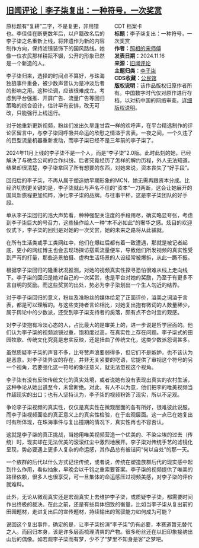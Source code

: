 <!--1731912364000-->
[旧闻评论｜李子柒复出：一种符号，一次奖赏](https://chinadigitaltimes.net/chinese/713196.html)
------

<div style="width:42%;float:right;padding-left:20px;"><div class="su-spoiler su-spoiler-style-fancy su-spoiler-icon-chevron-circle" data-scroll-offset="0" data-anchor-in-url="no"><div class="su-spoiler-title" tabindex="0" role="button"><span class="su-spoiler-icon"></span>CDT 档案卡</div><div class="su-spoiler-content su-u-clearfix su-u-trim"><strong>标题：</strong>李子柒复出：一种符号，一次奖赏<br><strong>作者：</strong><a href="https://chinadigitaltimes.net/space/照相的宋师傅" target="_blank">照相的宋师傅</a><br><strong>发表日期：</strong>2024.11.16<br><strong>来源：</strong><a href="https://archive.ph/BJFgl" target="_blank">旧闻评论</a><br><strong>主题归类：</strong><a href="https://chinadigitaltimes.net/space/李子柒" target="_blank">李子柒</a><br><strong>CDS收藏：</strong><a href="https://chinadigitaltimes.net/space/%E5%85%AC%E6%B0%91%E9%A6%86" target="_blank" rel="noopener">公民馆</a><br><strong>版权说明：</strong>该作品版权归原作者所有。中国数字时代仅对原作进行存档，以对抗中国的网络审查。<a href="https://chinadigitaltimes.net/chinese/copyright">详细版权说明</a>。</div></div></div><p>原标题有“复耕”二字，不是复更，非用错也。李佳佳在断更数年后，以户籍改名后的李子柒之名重新上线，将非遗作为新的内容制作方向，保持滤镜装饰下的国风路线。她像一位农民那样耕耘不辍，公开的形象已然是一个新造的人。‍‍‍‍‍‍‍‍‍‍‍‍‍‍‍‍‍‍‍‍</p><p>李子柒归来，选择的时间点不算好，与珠海独狼事件重叠，被少数声音认为是冲淡后者的影响之用。这种论调，应该很难成立。考虑到平台强推、开屏广告、流量广告等回归策略的综合设计，估计早有安排，改无可改，只能强行上线运行。‍‍‍</p><p>对于她重新更新视频，粉丝们发出久旱逢甘霖一样的欢呼声，在平台精选制作的评论区留言中，与李子柒同呼吸共命运的欣慰之情溢于言表。一夜之间，一个久违了的巨型流量机器重新发动，而李子柒已经不是三年前的李子柒了。‍‍‍‍‍‍‍‍‍‍‍‍‍‍‍‍‍‍‍</p><p>2024年11月上线的李子柒不是一个人，而是“李子柒”2.0版。此时此刻的她，已经解决了与微念公司的合作纠纷。后者究竟经历了怎样的解约历程，外人无法知道。结果却很清楚，李子柒拿回了所有想要的东西，对她来说，资本丧失了“好手段”。‍‍‍‍‍‍‍‍‍‍‍‍‍</p><p>回归后的李子柒，不再从属于塑造她早期形象的MCN，她无需再跟资本分成。比经济切割更关键的是，李子柒就此与声名不佳的“资本”一刀两断，这会让她展开的国风新旅程更加纯粹，净化李子柒的品牌。与往事干杯，这是李子柒团队的好手段。‍‍‍‍‍‍‍‍‍‍‍‍‍‍‍‍‍</p><p>单从李子柒回归的浩大声势看，种种强配关注度的手段用尽，确实略显夸张，考虑到李子柒巨大的号召力，这些操作给人一种“本不必如此”的奢华之感。炫目的欢迎仪式下，李子柒的回归是对她的一次奖赏，她的未来之路将从此铺就。‍‍‍‍‍‍‍‍‍‍‍‍‍‍‍‍‍‍‍‍‍‍‍‍‍‍‍‍</p><p>在所有生活类或手工类网红中，他们在爆红后都有着一致遭遇，那就是被记者起底，更小的网红博主也会去现场探访搭乘流量便车，导致他们所发视频的真实性受到严苛的打量，那些造景拍摄、虚构生活场景的人设经常被爆拆，从此一蹶不振。‍‍‍‍‍‍‍‍‍‍‍‍‍‍‍‍‍‍‍‍‍‍‍‍‍‍‍</p><p>根据李子柒回归的隆重状况推测，对她的视频真实性探寻恐怕很难从线上走向线下。李子柒的回归是她对自己的一次奖赏，也是平台对她的奖励，乃至于有更多不言自明的奖励。而这些奖赏的出处，势必为李子柒划出一个生人勿近的结界。</p><p>对于李子柒回归的意义，粉丝及准粉丝的媒体给足了正面评价，溢美之词溢于言表，都是可以理解的。与这些支持者言论相比，对她复出抱有微词的人数量稀少，属于舆论中的少数派，还受到李子柒支持者的奚落，颇有点不合时宜的观感。‍‍‍‍‍‍‍‍‍</p><p>对李子柒抱有冷淡心态的人，占比最大的是审美上的，进一步说是哲学层面的。他们认为李子柒的视频滤镜过重，饱和度过高，在真实性上存在问题。李子柒式的田园牧歌、传统文化究竟是忠实反映，还是扭曲了传统文化，这类少数派怨词甚多。‍‍‍‍‍‍‍‍‍‍‍‍‍‍‍‍‍‍‍‍‍‍‍‍‍‍‍‍‍‍‍‍‍‍‍‍‍‍‍‍‍‍‍‍‍‍‍‍‍‍‍</p><p>虽然质疑李子柒的声音不多，比夸赞声浪要弱得多，但它们不是嫉妒，也不该认为是恶意。对李子柒异议的存在，并非无关紧要的呓语，它提供了审视这个符号的另一个视角，若要强化这一符号的象征意义，就无法忽视这个视角。‍‍‍‍‍‍‍‍‍‍‍‍‍‍</p><p>李子柒有没有反映传统文化的真实处境，或者说她有没有表现出真实的农村生活，这种争论从她出道至今，未曾断绝。对此，有人不以为意，他们把李的唯美视频当作超现实的出口；也有人坚持认为，李子柒的视频粉饰了现实，所以不足观。‍‍‍‍‍‍‍‍‍‍‍‍‍‍‍‍‍‍‍‍‍‍‍‍‍‍‍‍‍‍‍‍‍‍‍‍‍‍‍‍‍‍‍‍‍‍‍‍‍‍‍‍‍‍‍‍‍‍‍</p><p>争论李子柒视频的真实性，仅仅是真实性在微观层面的各有所好，很难彼此说服。而李子柒视频面临的真正意义上的真实性检验，在于宏观层面。这一点已在她复出时有所体现，在珠海事件与复出撞期的情况下，真实性再也不容否认。‍‍‍‍‍‍‍‍‍‍‍‍‍</p><p>这就是李子柒的真正挑战，当她用唯美视频营造一个优美的、不染尘埃的过去（传统）时，现实却在无法优美的滚滚红尘中激烈地展开。李子柒对传统手艺的滤镜化呈现，势必要遇上更多人复杂的命运感，其作品总有被诘问“何以自处”的那一天。</p><p>一个族群的后代以什么方式记住传统，或者说，传统在塑造族群后代的现实感中起到什么作用，看似抽象，早晚会以千钧之重索要答案。李子柒的视频提供了唯美的路径依赖，很多人也很享受，可一旦集体的命运感压过视频美感，对李子柒的评价就难料。‍‍‍‍‍‍‍‍‍‍‍</p><p>此外，无论从微观真实还是宏观真实上去维护李子柒，或质疑李子柒，都需要时间作出终极的裁决。在此之前，还是有些具体细致的衡量，比如当李子柒从复出前的田园题材，走进复出后的宣传题材，持续输出的驾驭能力如何成为可能？‍‍‍‍‍‍‍‍‍‍‍‍‍‍‍</p><p>说回这个复出事件，确定的是，让李子柒扮演“李子柒”仍有必要，本赛道暂无替代之人。而回归本身，该是许多层面梳理清爽的产物。很多粉丝还在以旧印象接纳出山后的偶像。如若观李子柒而有梦，少不了“梦里不知身是客”之梦吧。‍‍</p><div class="addtoany_share_save_container addtoany_content addtoany_content_bottom"><div class="a2a_kit a2a_kit_size_32 addtoany_list" data-a2a-url="https://chinadigitaltimes.net/chinese/713196.html" data-a2a-title="旧闻评论｜李子柒复出：一种符号，一次奖赏"><a class="a2a_button_facebook" href="https://www.addtoany.com/add_to/facebook?linkurl=https%3A%2F%2Fchinadigitaltimes.net%2Fchinese%2F713196.html&amp;linkname=%E6%97%A7%E9%97%BB%E8%AF%84%E8%AE%BA%EF%BD%9C%E6%9D%8E%E5%AD%90%E6%9F%92%E5%A4%8D%E5%87%BA%EF%BC%9A%E4%B8%80%E7%A7%8D%E7%AC%A6%E5%8F%B7%EF%BC%8C%E4%B8%80%E6%AC%A1%E5%A5%96%E8%B5%8F" title="Facebook" rel="nofollow noopener" target="_blank"></a><a class="a2a_button_twitter" href="https://www.addtoany.com/add_to/twitter?linkurl=https%3A%2F%2Fchinadigitaltimes.net%2Fchinese%2F713196.html&amp;linkname=%E6%97%A7%E9%97%BB%E8%AF%84%E8%AE%BA%EF%BD%9C%E6%9D%8E%E5%AD%90%E6%9F%92%E5%A4%8D%E5%87%BA%EF%BC%9A%E4%B8%80%E7%A7%8D%E7%AC%A6%E5%8F%B7%EF%BC%8C%E4%B8%80%E6%AC%A1%E5%A5%96%E8%B5%8F" title="Twitter" rel="nofollow noopener" target="_blank"></a><a class="a2a_button_telegram" href="https://www.addtoany.com/add_to/telegram?linkurl=https%3A%2F%2Fchinadigitaltimes.net%2Fchinese%2F713196.html&amp;linkname=%E6%97%A7%E9%97%BB%E8%AF%84%E8%AE%BA%EF%BD%9C%E6%9D%8E%E5%AD%90%E6%9F%92%E5%A4%8D%E5%87%BA%EF%BC%9A%E4%B8%80%E7%A7%8D%E7%AC%A6%E5%8F%B7%EF%BC%8C%E4%B8%80%E6%AC%A1%E5%A5%96%E8%B5%8F" title="Telegram" rel="nofollow noopener" target="_blank"></a><a class="a2a_button_reddit" href="https://www.addtoany.com/add_to/reddit?linkurl=https%3A%2F%2Fchinadigitaltimes.net%2Fchinese%2F713196.html&amp;linkname=%E6%97%A7%E9%97%BB%E8%AF%84%E8%AE%BA%EF%BD%9C%E6%9D%8E%E5%AD%90%E6%9F%92%E5%A4%8D%E5%87%BA%EF%BC%9A%E4%B8%80%E7%A7%8D%E7%AC%A6%E5%8F%B7%EF%BC%8C%E4%B8%80%E6%AC%A1%E5%A5%96%E8%B5%8F" title="Reddit" rel="nofollow noopener" target="_blank"></a><a class="a2a_button_whatsapp" href="https://www.addtoany.com/add_to/whatsapp?linkurl=https%3A%2F%2Fchinadigitaltimes.net%2Fchinese%2F713196.html&amp;linkname=%E6%97%A7%E9%97%BB%E8%AF%84%E8%AE%BA%EF%BD%9C%E6%9D%8E%E5%AD%90%E6%9F%92%E5%A4%8D%E5%87%BA%EF%BC%9A%E4%B8%80%E7%A7%8D%E7%AC%A6%E5%8F%B7%EF%BC%8C%E4%B8%80%E6%AC%A1%E5%A5%96%E8%B5%8F" title="WhatsApp" rel="nofollow noopener" target="_blank"></a><a class="a2a_button_email" href="https://www.addtoany.com/add_to/email?linkurl=https%3A%2F%2Fchinadigitaltimes.net%2Fchinese%2F713196.html&amp;linkname=%E6%97%A7%E9%97%BB%E8%AF%84%E8%AE%BA%EF%BD%9C%E6%9D%8E%E5%AD%90%E6%9F%92%E5%A4%8D%E5%87%BA%EF%BC%9A%E4%B8%80%E7%A7%8D%E7%AC%A6%E5%8F%B7%EF%BC%8C%E4%B8%80%E6%AC%A1%E5%A5%96%E8%B5%8F" title="Email" rel="nofollow noopener" target="_blank"></a><a class="a2a_button_copy_link" href="https://www.addtoany.com/add_to/copy_link?linkurl=https%3A%2F%2Fchinadigitaltimes.net%2Fchinese%2F713196.html&amp;linkname=%E6%97%A7%E9%97%BB%E8%AF%84%E8%AE%BA%EF%BD%9C%E6%9D%8E%E5%AD%90%E6%9F%92%E5%A4%8D%E5%87%BA%EF%BC%9A%E4%B8%80%E7%A7%8D%E7%AC%A6%E5%8F%B7%EF%BC%8C%E4%B8%80%E6%AC%A1%E5%A5%96%E8%B5%8F" title="Copy Link" rel="nofollow noopener" target="_blank"></a><a class="a2a_dd addtoany_share_save addtoany_share" href="https://www.addtoany.com/share"></a></div></div>
